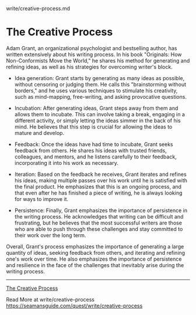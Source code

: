 write/creative-process.md


# The Creative Process

Adam Grant, an organizational psychologist and bestselling author, has written extensively about his writing process. In his book "Originals: How Non-Conformists Move the World," he shares his method for generating and refining ideas, as well as his strategies for overcoming writer's block.


- Idea generation: Grant starts by generating as many ideas as possible, without censoring or judging them. He calls this "brainstorming without borders," and he uses various techniques to stimulate his creativity, such as mind-mapping, free-writing, and asking provocative questions.

- Incubation: After generating ideas, Grant steps away from them and allows them to incubate. This can involve taking a break, engaging in a different activity, or simply letting the ideas simmer in the back of his mind. He believes that this step is crucial for allowing the ideas to mature and develop.

- Feedback: Once the ideas have had time to incubate, Grant seeks feedback from others. He shares his ideas with trusted friends, colleagues, and mentors, and he listens carefully to their feedback, incorporating it into his work as necessary.

- Iteration: Based on the feedback he receives, Grant iterates and refines his ideas, making multiple passes over his work until he is satisfied with the final product. He emphasizes that this is an ongoing process, and that even after he has finished a piece of writing, he is always looking for ways to improve it.

- Persistence: Finally, Grant emphasizes the importance of persistence in the writing process. He acknowledges that writing can be difficult and frustrating, but he believes that the most successful writers are those who are able to push through these challenges and stay committed to their work over the long term.


Overall, Grant's process emphasizes the importance of generating a large quantity of ideas, seeking feedback from others, and iterating and refining one's work over time. He also emphasizes the importance of persistence and resilience in the face of the challenges that inevitably arise during the writing process.

---


[The Creative Process](https://shrinking-world.io/write/creative-process/)


Read More at write/creative-process
https://seamansguide.com/quest/write/creative-process

